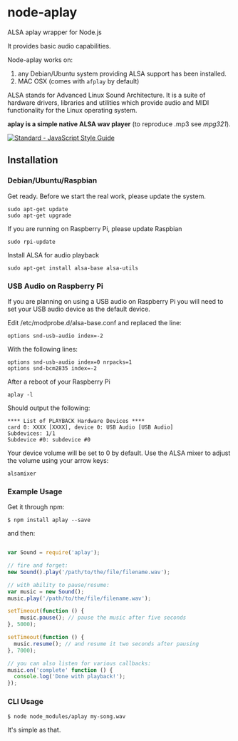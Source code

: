 # node-aplay
ALSA aplay wrapper for Node.js

It provides basic audio capabilities.

Node-aplay works on:
  1. any Debian/Ubuntu system providing ALSA support has been installed.
  2. MAC OSX (comes with `afplay` by default)

ALSA stands for Advanced Linux Sound Architecture. It is a suite of hardware drivers, libraries and utilities which provide audio and MIDI functionality for the Linux operating system.

**aplay is a simple native ALSA wav player** (to reproduce .mp3 see *mpg321*).

[![Standard - JavaScript Style Guide](https://cdn.rawgit.com/feross/standard/master/badge.svg)](https://github.com/feross/standard)

## Installation

### Debian/Ubuntu/Raspbian

Get ready.
Before we start the real work, please update the system.

    sudo apt-get update
    sudo apt-get upgrade

If you are running on Raspberry Pi, please update Raspbian

    sudo rpi-update

Install ALSA for audio playback

    sudo apt-get install alsa-base alsa-utils

### USB Audio on Raspberry Pi

If you are planning on using a USB audio on Raspberry Pi you will need to set your USB audio device as the default device.

Edit /etc/modprobe.d/alsa-base.conf and replaced the line:

    options snd-usb-audio index=-2

With the following lines:

    options snd-usb-audio index=0 nrpacks=1
    options snd-bcm2835 index=-2

After a reboot of your Raspberry Pi

    aplay -l

Should output the following:

    **** List of PLAYBACK Hardware Devices ****
    card 0: XXXX [XXXX], device 0: USB Audio [USB Audio]
    Subdevices: 1/1
    Subdevice #0: subdevice #0

Your device volume will be set to 0 by default. Use the ALSA mixer to adjust the volume using your arrow keys:

    alsamixer

### Example Usage

Get it through npm:

    $ npm install aplay --save

and then:

```javascript

var Sound = require('aplay');

// fire and forget:
new Sound().play('/path/to/the/file/filename.wav');

// with ability to pause/resume:
var music = new Sound();
music.play('/path/to/the/file/filename.wav');

setTimeout(function () {
	music.pause(); // pause the music after five seconds
}, 5000);

setTimeout(function () {
  music.resume(); // and resume it two seconds after pausing
}, 7000);

// you can also listen for various callbacks:
music.on('complete' function () {
  console.log('Done with playback!');
});

```

### CLI Usage

    $ node node_modules/aplay my-song.wav


It's simple as that.
